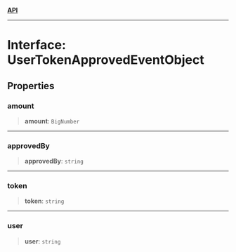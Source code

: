 [**API**](../../../README.md)

***

# Interface: UserTokenApprovedEventObject

## Properties

### amount

> **amount**: `BigNumber`

***

### approvedBy

> **approvedBy**: `string`

***

### token

> **token**: `string`

***

### user

> **user**: `string`
